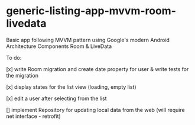 # generic-listing-app-mvvm-room-livedata
Basic app following MVVM pattern using Google's modern Android Architecture Components Room &amp; LiveData 


To do:

[x] write Room migration and create date property for user & write tests for the migration

[x] display states for the list view (loading, empty list)

[x] edit a user after selecting from the list

[] implement Repository for updating local data from the web (will require net interface - retrofit)
